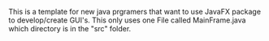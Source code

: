 This is a template for new java prgramers that want to use 
JavaFX package to develop/create GUI's. This only uses one
File called MainFrame.java which directory is in the "src" 
folder.
